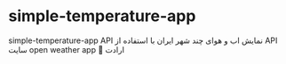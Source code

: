 # simple-temperature-app
simple-temperature-app API
نمایش اب و هوای چند شهر ایران با استفاده از API سایت open weather app
👋 ارادت 
